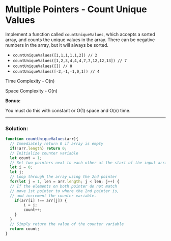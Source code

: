 # Multiple Pointers - Count Unique Values

Implement a function called `countUniqueValues`, which accepts a sorted array, and counts the unique values in the array. There can be negative numbers in the array, but it will always be sorted.

* `countUniqueValues([1,1,1,1,1,2]) // 2`
* `countUniqueValues([1,2,3,4,4,4,7,7,12,12,13]) // 7`
* `countUniqueValues([]) // 0`
* `countUniqueValues([-2,-1,-1,0,1]) // 4`

Time Complexity - O(n)

Space Complexity - O(n)

**Bonus:**

You must do this with constant or O(1) space and O(n) time.

---
### Solution:
```js
function countUniqueValues(arr){
  // Immediately return 0 if array is empty
  if(!arr.length) return 0;
  // Initialize counter variable
  let count = 1;
  // Set two pointers next to each other at the start of the input array
  let i = 0;
  let j;
  // Loop through the array using the 2nd pointer
  for(let j = 1, len = arr.length; j < len; j++) {
  // If the elements on both pointer do not match
  // move 1st pointer to where the 2nd pointer is,
  // and increment the counter variable.
    if(arr[i] !== arr[j]) {
        i = j;
        count++;
    }
  }
  // Simply return the value of the counter variable
  return count;
}
```